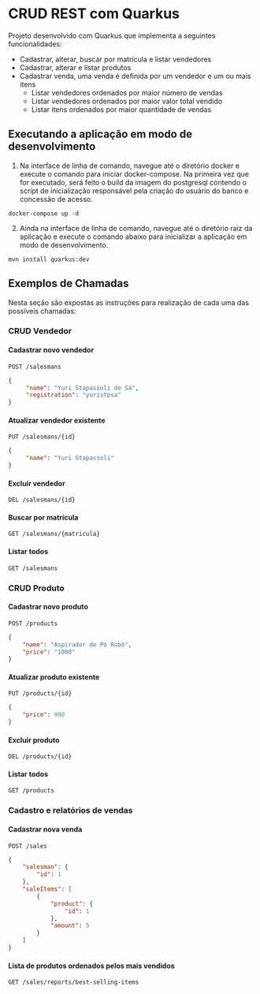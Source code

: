 # CRUD REST com Quarkus

Projeto desenvolvido com Quarkus que implementa a seguintes funcionalidades:

- Cadastrar, alterar, buscar por matrícula e listar vendedores
- Cadastrar, alterar e listar produtos
- Cadastrar venda, uma venda é definida por um vendedor e um ou mais itens
  - Listar vendedores ordenados por maior número de vendas
  - Listar vendedores ordenados por maior valor total vendido
  - Listar itens ordenados por maior quantidade de vendas

## Executando a aplicação em modo de desenvolvimento

1. Na interface de linha de comando, navegue até o diretório docker e execute o comando para iniciar docker-compose. Na primeira vez que for executado, será feito o build da imagem do postgresql contendo o script de inicialização responsável pela criação do usuário do banco e concessão de acesso.

```shell script
docker-compose up -d
```

2. Ainda na interface de linha de comando, navegue até o diretório raiz da aplicação e execute o comando abaixo para inicializar a aplicação em modo de desenvolvimento.

```shell script
mvn install quarkus:dev
```

## Exemplos de Chamadas

Nesta seção são expostas as instruções para realização de cada uma das possíveis chamadas:

### CRUD Vendedor

#### Cadastrar novo vendedor

`POST /salesmans`

```json
{
	 "name": "Yuri Stapassoli de Sá",
	 "registration": "yuristpsa"
}
```
#### Atualizar vendedor existente

`PUT /salesmans/{id}`

```json
{
	 "name": "Yuri Stapassoli"
}
```

#### Excluir vendedor

`DEL /salesmans/{id}`

#### Buscar por matrícula

`GET /salesmans/{matricula}`

#### Listar todos

`GET /salesmans`

### CRUD Produto

#### Cadastrar novo produto

`POST /products`

```json
{
	"name": "Aspirador de Pó Robô",
	"price": "1000"
}
```
#### Atualizar produto existente

`PUT /products/{id}`

```json
{
	"price": 900
}
```

#### Excluir produto

`DEL /products/{id}`

#### Listar todos

`GET /products`

### Cadastro e relatórios de vendas

#### Cadastrar nova venda

`POST /sales`

```json
{
	"salesman": {
		"id": 1
	},
	"saleItems": [
		{
			"product": {
				"id": 1
			},
			"amount": 5
		}	
	]
}
```
#### Lista de produtos ordenados pelos mais vendidos

`GET /sales/reports/best-selling-items`

